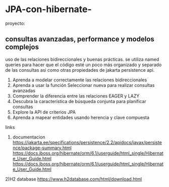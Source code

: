 # <h1>JPA-con-hibernate-</h1>

proyecto: <h2>consultas avanzadas, performance y modelos complejos</h2>

uso de las relaciones bidireccionales y buenas prácticas. se utiliza named queries para hacer que el código esté un poco más organizado y separado de las consultas asi como otras propiedades de jakarta persistence api.

<ol>
  <li>Aprenda a modelar correctamente las relaciones bidireccionales</li>
  <li>Aprenda a usar la función Seleccionar nueva para realizar consultas avanzadas</li>
  <li>Comprender la diferencia entre las relaciones EAGER y LAZY</li>
  <li>Descubra la característica de búsqueda conjunta para planificar consultas</li>
  <li>Explore la API de criterios JPA</li>
  <li>Aprenda a mapear entidades usando herencia y clave compuesta</li>
</ol>

links

1) documentacion
<a>https://jakarta.ee/specifications/persistence/2.2/apidocs/javax/persistence/package-summary.html</a>
<a>https://docs.jboss.org/hibernate/orm/6.1/userguide/html_single/Hibernate_User_Guide.html</a>
<a>https://docs.jboss.org/hibernate/orm/6.1/userguide/html_single/Hibernate_User_Guide.html</a>

2)H2 database
https://www.h2database.com/html/download.html





